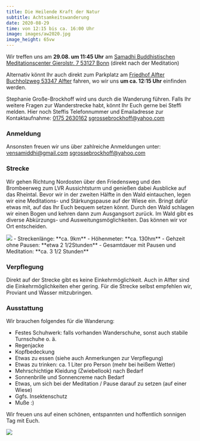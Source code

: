 ```yaml
---
title: Die Heilende Kraft der Natur
subtitle: Achtsamkeitswanderung
date: 2020-08-29
time: von 12:15 bis ca. 16:00 Uhr
image: images/aw2020.jpg
image_height: 65vw
---
```

Wir treffen uns am **29.08. um 11:45 Uhr** am
[Samadhi Buddhistischen Meditationscenter
 Gierolstr. 7
 53127 Bonn](https://goo.gl/maps/A82Y46yjUSo)
(direkt nach der Meditation)

Alternativ könnt Ihr auch direkt zum Parkplatz am
[Friedhof Alfter
Buchholzweg
53347 Alfter](https://goo.gl/maps/DtBb8wX43DaYdrXD9)
fahren, wo wir uns **um ca. 12:15 Uhr** einfinden werden.

Stephanie Große-Brockhoff wird uns durch die Wanderung führen. Falls Ihr weitere Fragen zur Wanderstrecke habt, könnt Ihr Euch gerne bei Steffi melden. Hier noch Steffis Telefonnummer und Emailadresse zur Kontaktaufnahme:
[0175 2630162](tel:+491752630162)
<sgrossebrockhoff@yahoo.com>

### Anmeldung
Ansonsten freuen wir uns über zahlreiche Anmeldungen unter:
<vensamiddhi@gmail.com>
<sgrossebrockhoff@yahoo.com>

### Strecke
Wir gehen Richtung Nordosten über den Friedensweg und den Brombeerweg zum LVR Aussichtsturm und genießen dabei Ausblicke auf das Rheintal. Bevor wir in der zweiten Hälfte in den Wald eintauchen, legen wir eine Meditations- und Stärkungspause auf der Wiese ein. Bringt dafür etwas mit, auf das Ihr Euch bequem setzen könnt. Durch den Wald schlagen wir einen Bogen und kehren dann zum Ausgangsort zurück. Im Wald gibt es diverse Abkürzungs- und Ausweitungsmöglichkeiten. Das können wir vor Ort entscheiden.

<img src="images/aw2020_map.jpg" class="picture-right">
- Streckenlänge: **ca. 9km**
- Höhenmeter: **ca. 130hm**
- Gehzeit ohne Pausen: **etwa 2 1/2Stunden**
- Gesamtdauer mit Pausen und Meditation: **ca. 3 1/2 Stunden**

### Verpflegung
Direkt auf der Strecke gibt es keine Einkehrmöglichkeit. Auch in Alfter sind die Einkehrmöglichkeiten eher gering. Für die Strecke selbst empfehlen wir, Proviant und Wasser mitzubringen.

### Ausstattung
Wir brauchen folgendes für die Wanderung:

- Festes Schuhwerk: falls vorhanden Wanderschuhe, sonst auch stabile Turnschuhe o. ä.
- Regenjacke
- Kopfbedeckung
- Etwas zu essen (siehe auch Anmerkungen zur Verpflegung)
- Etwas zu trinken: ca. 1 Liter pro Person (mehr bei heißem Wetter)
- Mehrschichtige Kleidung (Zwiebellook) nach Bedarf
- Sonnenbrille und Sonnencreme nach Bedarf
- Etwas, um sich bei der Meditation / Pause darauf zu setzen (auf einer Wiese)
- Ggfs. Insektenschutz
- Muße :)

Wir freuen uns auf einen schönen, entspannten und hoffentlich sonnigen Tag mit Euch.

<img src="images/aw2020_2.jpg" class="picture">
